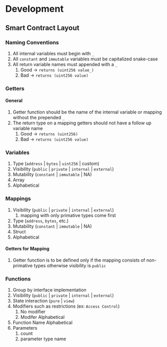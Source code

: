 # Development

## Smart Contract Layout

### Naming Conventions

1. All internal variables must begin with `_`
2. All `constant` and `immutable` variables must be capitalized snake-case
3. All return variable names must appended with a `_`
	1. Good -> `returns (uint256 value_)`
	2. Bad -> `returns (uint256 value)`

### Getters

#### General

1. Getter function should be the name of the internal variable or mapping without the prepended `_`
2. The return type on a mapping getters should not have a follow up variable name
	1. Good -> `returns (uint256)`
	2. Bad -> `returns (uint256 value)`

### Variables

1. Type (`address` | `bytes` | `uint256` | custom)
2. Visibility (`public` | `private` | `internal` | `external`)
3. Mutability (`constant` | `immutable` | NA)
4. Array
5. Alphabetical

### Mappings

1. Visibility (`public` | `private` | `internal` | `external`)
	1. mapping with only primative types come first
2. Type (`address`, `bytes`, etc.)
3. Mutability (`constant` | `immutable` | NA)
4. Struct
5. Alphabetical

#### Getters for Mapping

1. Getter function is to be defined only if the mapping consists of non-primative types otherwise visibility is `public` 

### Functions

1. Group by interface implementation
2. Visibility (`public` | `private` | `internal` | `external`)
3. State interaction (`pure` | `view`)
4. Modifiers such as restrictions (ex: `Access Control`)
	1. No modifier
	2. Modifer Alphabetical
5. Function Name Alphabetical
6. Parameters
	1. count
	2. parameter type name
